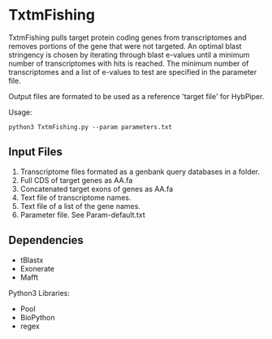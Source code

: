 # TxtmFishing

TxtmFishing pulls target protein coding genes from transcriptomes and removes portions of the gene that were not targeted. An optimal blast stringency is chosen by iterating through blast e-values until a minimum number of transcriptomes with hits is reached. The minimum number of transcriptomes and a list of e-values to test are specified in the parameter file.

Output files are formated to be used as a reference 'target file' for HybPiper.

Usage:
```
python3 TxtmFishing.py --param parameters.txt 
```



## Input Files

1) Transcriptome files formated as a genbank query databases in a folder.
2) Full CDS of target genes as AA.fa
3) Concatenated target exons of genes as AA.fa
4) Text file of transcriptome names.
5) Text file of a list of the gene names.
6) Parameter file. See Param-default.txt

## Dependencies
+ tBlastx
+ Exonerate
+ Mafft

Python3 Libraries:
+ Pool
+ BioPython
+ regex
